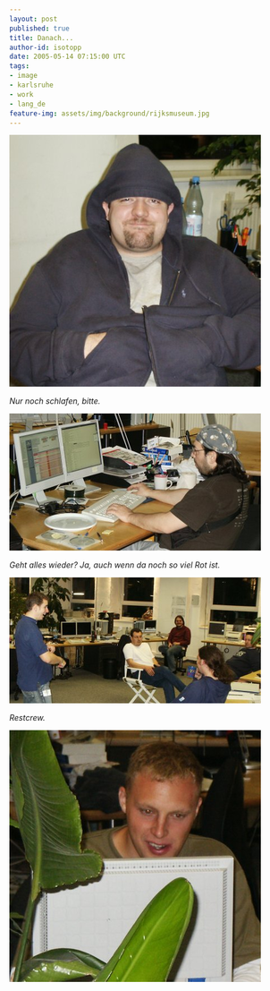 ```yaml
---
layout: post
published: true
title: Danach...
author-id: isotopp
date: 2005-05-14 07:15:00 UTC
tags:
- image
- karlsruhe
- work
- lang_de
feature-img: assets/img/background/rijksmuseum.jpg
---
```


![](/uploads/mana.jpg)

*Nur noch schlafen, bitte.*

![](/uploads/mdb.jpg)

*Geht alles wieder? Ja, auch wenn da noch so viel Rot ist.*

![](/uploads/crew.jpg)

*Restcrew.*

![](/uploads/timo.jpg)
